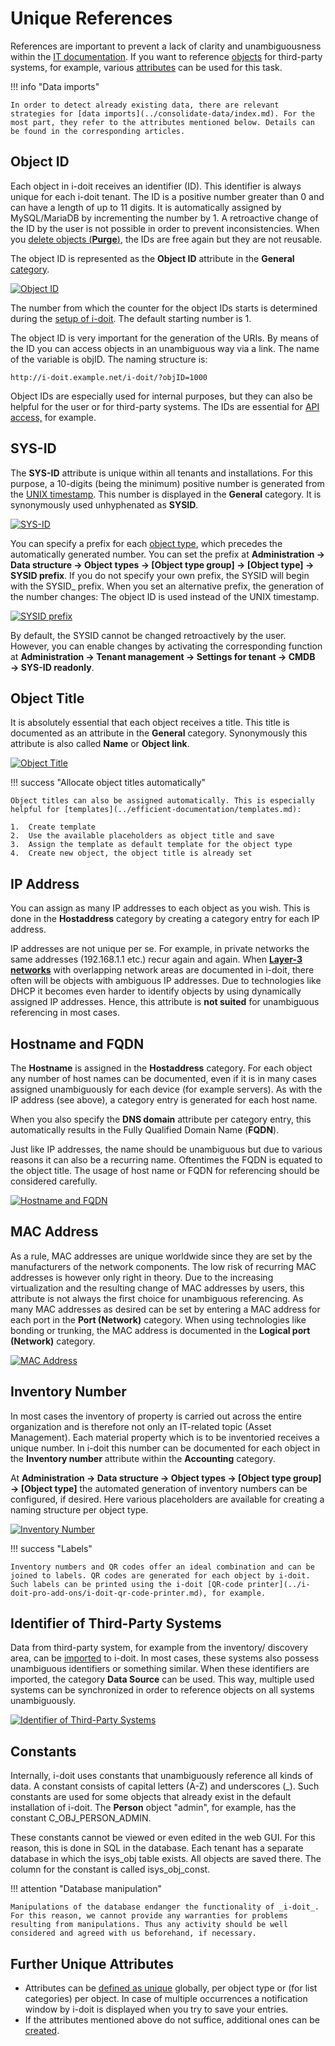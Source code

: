 # Unique References

References are important to prevent a lack of clarity and unambiguousness within the [IT documentation](../glossary.md). If you want to reference [objects](structure-of-the-it-documentation.md) for third-party systems, for example, various [attributes](../glossary.md) can be used for this task.

!!! info "Data imports"

    In order to detect already existing data, there are relevant strategies for [data imports](../consolidate-data/index.md). For the most part, they refer to the attributes mentioned below. Details can be found in the corresponding articles.

## Object ID

Each object in i-doit receives an identifier (ID). This identifier is always unique for each i-doit tenant. The ID is a positive number greater than 0 and can have a length of up to 11 digits. It is automatically assigned by MySQL/MariaDB by incrementing the number by 1. A retroactive change of the ID by the user is not possible in order to prevent inconsistencies. When you [delete objects (**Purge**)](./life-and-documentation-cycle.md), the IDs are free again but they are not reusable.

The object ID is represented as the **Object ID** attribute in the **General** [category](../glossary.md).

[![Object ID](../assets/images/en/basics/unique-references/1-ur.png)](../assets/images/en/basics/unique-references/1-ur.png)

The number from which the counter for the object IDs starts is determined during the [setup of i-doit](../installation/manual-installation/setup.md). The default starting number is 1.

The object ID is very important for the generation of the URIs. By means of the ID you can access objects in an unambiguous way via a link. The name of the variable is objID. The naming structure is:

    http://i-doit.example.net/i-doit/?objID=1000

Object IDs are especially used for internal purposes, but they can also be helpful for the user or for third-party systems. The IDs are essential for [API access,](../i-doit-pro-add-ons/api/index.md) for example.

## SYS-ID

The **SYS-ID** attribute is unique within all tenants and installations. For this purpose, a 10-digits (being the minimum) positive number is generated from the [UNIX timestamp](https://en.wikipedia.org/wiki/Unix_time). This number is displayed in the **General** category. It is synonymously used unhyphenated as **SYSID**.

[![SYS-ID](../assets/images/en/basics/unique-references/2-ur.png)](../assets/images/en/basics/unique-references/2-ur.png)

You can specify a prefix for each [object type](structure-of-the-it-documentation.md), which precedes the automatically generated number. You can set the prefix at **Administration → Data structure → Object types → [Object type group] → [Object type] → SYSID prefix**. If you do not specify your own prefix, the SYSID will begin with the SYSID_ prefix. When you set an alternative prefix, the generation of the number changes: The object ID is used instead of the UNIX timestamp.

[![SYSID prefix](../assets/images/en/basics/unique-references/3-ur.png)](../assets/images/en/basics/unique-references/3-ur.png)

By default, the SYSID cannot be changed retroactively by the user. However, you can enable changes by activating the corresponding function at **Administration → Tenant management → Settings for tenant → CMDB → SYS-ID readonly**.

## Object Title

It is absolutely essential that each object receives a title. This title is documented as an attribute in the **General** category. Synonymously this attribute is also called **Name** or **Object link**.

[![Object Title](../assets/images/en/basics/unique-references/4-ur.png)](../assets/images/en/basics/unique-references/4-ur.png)

!!! success "Allocate object titles automatically"

    Object titles can also be assigned automatically. This is especially helpful for [templates](../efficient-documentation/templates.md):

    1.  Create template
    2.  Use the available placeholders as object title and save
    3.  Assign the template as default template for the object type
    4.  Create new object, the object title is already set

## IP Address

You can assign as many IP addresses to each object as you wish. This is done in the **Hostaddress** category by creating a category entry for each IP address.

IP addresses are not unique per se. For example, in private networks the same addresses (192.168.1.1 etc.) recur again and again. When **[**Layer-3 networks**](../use-cases/ip-adress-management.md)** with overlapping network areas are documented in i-doit, there often will be objects with ambiguous IP addresses. Due to technologies like DHCP it becomes even harder to identify objects by using dynamically assigned IP addresses. Hence, this attribute is **not suited** for unambiguous referencing in most cases.

## Hostname and FQDN

The **Hostname** is assigned in the **Hostaddress** category. For each object any number of host names can be documented, even if it is in many cases assigned unambiguously for each device (for example servers). As with the IP address (see above), a category entry is generated for each host name.

When you also specify the **DNS domain** attribute per category entry, this automatically results in the Fully Qualified Domain Name (**FQDN**).

Just like IP addresses, the name should be unambiguous but due to various reasons it can also be a recurring name. Oftentimes the FQDN is equated to the object title. The usage of host name or FQDN for referencing should be considered carefully.

[![Hostname and FQDN](../assets/images/en/basics/unique-references/5-ur.png)](../assets/images/en/basics/unique-references/5-ur.png)

## MAC Address

As a rule, MAC addresses are unique worldwide since they are set by the manufacturers of the network components. The low risk of recurring MAC addresses is however only right in theory. Due to the increasing virtualization and the resulting change of MAC addresses by users, this attribute is not always the first choice for unambiguous referencing. As many MAC addresses as desired can be set by entering a MAC address for each port in the **Port (Network)** category. When using technologies like bonding or trunking, the MAC address is documented in the **Logical port (Network)** category.

[![MAC Address](../assets/images/en/basics/unique-references/6-ur.png)](../assets/images/en/basics/unique-references/6-ur.png)

## Inventory Number

In most cases the inventory of property is carried out across the entire organization and is therefore not only an IT-related topic (Asset Management). Each material property which is to be inventoried receives a unique number. In i-doit this number can be documented for each object in the **Inventory number** attribute within the **Accounting** category.

At **Administration → Data structure → Object types → [Object type group] → [Object type]** the automated generation of inventory numbers can be configured, if desired. Here various placeholders are available for creating a naming structure per object type.

[![Inventory Number](../assets/images/en/basics/unique-references/7-ur.png)](../assets/images/en/basics/unique-references/7-ur.png)

!!! success "Labels"

    Inventory numbers and QR codes offer an ideal combination and can be joined to labels. QR codes are generated for each object by i-doit. Such labels can be printed using the i-doit [QR-code printer](../i-doit-pro-add-ons/i-doit-qr-code-printer.md), for example.

## Identifier of Third-Party Systems

Data from third-party system, for example from the inventory/ discovery area, can be [imported](../consolidate-data/index.md) to i-doit. In most cases, these systems also possess unambiguous identifiers or something similar. When these identifiers are imported, the category **Data Source** can be used. This way, multiple used systems can be synchronized in order to reference objects on all systems unambiguously.

[![Identifier of Third-Party Systems](../assets/images/en/basics/unique-references/8-ur.png)](../assets/images/en/basics/unique-references/8-ur.png)

## Constants

Internally, i-doit uses constants that unambiguously reference all kinds of data. A constant consists of capital letters (A-Z) and underscores (\_). Such constants are used for some objects that already exist in the default installation of i-doit. The **Person** object "admin", for example, has the constant C_OBJ_PERSON_ADMIN.

These constants cannot be viewed or even edited in the web GUI. For this reason, this is done in SQL in the database. Each tenant has a separate database in which the isys_obj table exists. All objects are saved there. The column for the constant is called isys_obj_const.

!!! attention "Database manipulation"

    Manipulations of the database endanger the functionality of _i-doit_. For this reason, we cannot provide any warranties for problems resulting from manipulations. Thus any activity should be well considered and agreed with us beforehand, if necessary.

## Further Unique Attributes

- Attributes can be [defined as unique](../efficient-documentation/validation-and-mandatory-fields.md) globally, per object type or (for list categories) per object. In case of multiple occurrences a notification window by i-doit is displayed when you try to save your entries.
- If the attributes mentioned above do not suffice, additional ones can be [created](./custom-categories.md).
